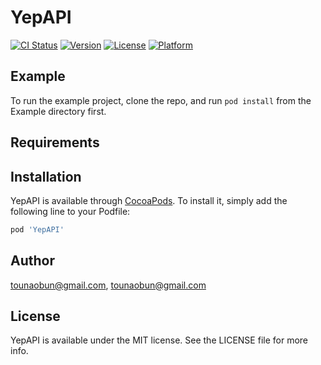 # YepAPI

[![CI Status](http://img.shields.io/travis/tounaobun@gmail.com/YepAPI.svg?style=flat)](https://travis-ci.org/tounaobun@gmail.com/YepAPI)
[![Version](https://img.shields.io/cocoapods/v/YepAPI.svg?style=flat)](http://cocoapods.org/pods/YepAPI)
[![License](https://img.shields.io/cocoapods/l/YepAPI.svg?style=flat)](http://cocoapods.org/pods/YepAPI)
[![Platform](https://img.shields.io/cocoapods/p/YepAPI.svg?style=flat)](http://cocoapods.org/pods/YepAPI)

## Example

To run the example project, clone the repo, and run `pod install` from the Example directory first.

## Requirements

## Installation

YepAPI is available through [CocoaPods](http://cocoapods.org). To install
it, simply add the following line to your Podfile:

```ruby
pod 'YepAPI'
```

## Author

tounaobun@gmail.com, tounaobun@gmail.com

## License

YepAPI is available under the MIT license. See the LICENSE file for more info.

